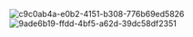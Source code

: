 ![c9c0ab4a-e0b2-4151-b308-776b69ed5826](https://github.com/khalidahaldabbagh/SECS-Assignment/assets/147397546/4e06c1d1-6459-4f82-af7d-2b93638d132f)
![9ade6b19-ffdd-4bf5-a62d-39dc58df2351](https://github.com/khalidahaldabbagh/SECS-Assignment/assets/147397546/eb5e58a0-5e6a-4943-9b5f-f0195aebce11)
